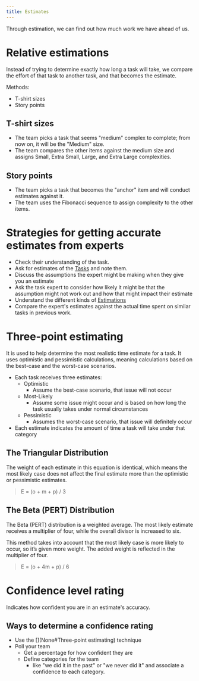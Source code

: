 ```yaml
---
title: Estimates
---
```

Through estimation, we can find out how much work we have ahead of us. 

# Relative estimations
Instead of trying to determine exactly how long a task will take, we compare the effort of that task to another task, and that becomes the estimate. 

Methods:
- T-shirt sizes
- Story points

## T-shirt sizes
- The team picks a task that seems "medium" complex to complete; from now on, it will be the "Medium" size.
- The team compares the other items against the medium size and assigns Small, Extra Small, Large, and Extra Large complexities.

## Story points
- The team picks a task that becomes the "anchor" item and will conduct estimates against it.
- The team uses the Fibonacci sequence to assign complexity to the other items.

# Strategies for getting accurate estimates from experts
- Check their understanding of the task.
- Ask for estimates of the [Tasks](danielesalvatore/project-management/project-planning/tasks.md#Sub-task) and note them.
- Discuss the assumptions the expert might be making when they give you an estimate
- Ask the task expert to consider how likely it might be that the assumption might not work out and how that might impact their estimate
- Understand the different kinds of [Estimations](danielesalvatore/project-management/project-planning/estimations/estimations.md)
- Compare the expert's estimates against the actual time spent on similar tasks in previous work. 

# Three-point estimating
It is used to help determine the most realistic time estimate for a task. It uses optimistic and pessimistic calculations, meaning calculations based on the best-case and the worst-case scenarios. 

- Each task receives three estimates:
	- Optimistic
		- Assume the best-case scenario, that issue will not occur
	- Most-Likely
		- Assume some issue might occur and is based on how long the task usually takes under normal circumstances
	- Pessimistic
		- Assumes the worst-case scenario, that issue will definitely occur
- Each estimate indicates the amount of time a task will take under that category

## The Triangular Distribution

The weight of each estimate in this equation is identical, which means the most likely case does not affect the final estimate more than the optimistic or pessimistic estimates.

> E = (o + m + p) / 3 

## The Beta (PERT) Distribution
The Beta (PERT) distribution is a weighted average. The most likely estimate receives a multiplier of four, while the overall divisor is increased to six. 

This method takes into account that the most likely case is more likely to occur, so it’s given more weight. The added weight is reflected in the multiplier of four.

> E = (o + 4m + p) / 6 

# Confidence level rating
Indicates how confident you are in an estimate's accuracy.

## Ways to determine a confidence rating
- Use the [](None#Three-point estimating) technique
- Poll your team
	- Get a percentage for how confident they are
	- Define categories for the team 
		- like "we did it in the past" or "we never did it" and associate a confidence to each category.